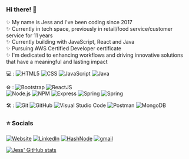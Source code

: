 ### Hi there! 👋


✨ My name is Jess and I've been coding since 2017<br>
✨ Currently in tech space, previously in retail/food service/customer service for 11 years<br>
✨ Currently building with JavaScript, React and Java<br>
✨ Pursuing AWS Certified Developer certificate<br>
✨ I'm dedicated to enhancing workflows and driving innovative solutions that have a meaningful and lasting impact <br>

💻 : 
  ![HTML5](https://img.shields.io/badge/-HTML5-333333?style=flat&logo=HTML5)
  ![CSS](https://img.shields.io/badge/-CSS-333333?style=flat&logo=CSS3&logoColor=1572B6)
  ![JavaScript](https://img.shields.io/badge/-JavaScript-333333?style=flat&logo=javascript)
  ![Java](https://img.shields.io/badge/-Java-333333?style=flat&logo=buymeacoffee)



⚙️   : 
  ![Bootstrap](https://img.shields.io/badge/-Bootstrap-333333?style=flat&logo=bootstrap&logoColor=563D7C)
  ![ReactJS](https://img.shields.io/badge/-React-333333?style=flat&logo=react)   
  ![Node.js](https://img.shields.io/badge/-Node-333333?style=flat&logo=node.js)
  ![NPM](https://img.shields.io/badge/-NPM-333333?style=flat&logo=npm)
  ![Express](https://img.shields.io/badge/-Express-333333?style=flat&logo=express)
  ![Spring](https://img.shields.io/badge/-Spring-333333?style=flat&logo=spring&logoColor=green)
  ![Spring](https://img.shields.io/badge/-Spring_Boot-333333?style=flat&logo=springboot&logoColor=green)

  🛠️   : 
  ![Git](https://img.shields.io/badge/-Git-333333?style=flat&logo=git)
  ![GitHub](https://img.shields.io/badge/-GitHub-333333?style=flat&logo=github)
  ![Visual Studio Code](https://img.shields.io/badge/-Visual%20Studio%20Code-333333?style=flat&logo=visual-studio-code&logoColor=007ACC)
  ![Postman](https://img.shields.io/badge/-Postman-333333?style=flat&logo=postman&logoColor=orange)
  ![MongoDB](https://img.shields.io/badge/-MongoDB-333333?style=flat&logo=mongodb&logoColor=green)
  <br>
<h3> ⭐ Socials </h3>


<p align="left">
<a href="https://www.theunicorndev.com/"><img alt="Website" src="https://img.shields.io/badge/Website-theunicorndev.com-blue?style=flat-square&logo=google-chrome"></a>
<a href="https://www.linkedin.com/in/jessicatyin/"><img alt="LinkedIn" src="https://img.shields.io/badge/LinkedIn-Jess_Y-blue?style=flat-square&logo=linkedin"></a>
<a href="https://unicorndev.hashnode.dev/"><img alt="HashNode" src="https://img.shields.io/badge/Hash_Node-Unicorn_Dev-blue?style=flat-square&logo=hashnode"></a>
<a href="mailto:yin.jess978@gmail.com"><img alt="gmail" src="https://img.shields.io/badge/yin.jess978@gmail.com-blue?style=flat-square&logo=gmail"></a>
</p>

[![Jess' GitHub stats](https://github-readme-stats.vercel.app/api?username=jcat1504&show_icons=true&theme=radical)](https://github.com/anuraghazra/github-readme-stats)
